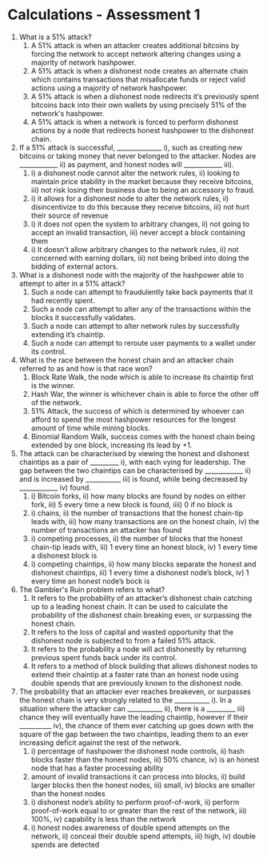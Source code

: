 # Calculations - Assessment 1



1. What is a 51% attack?
   1. A 51% attack is when an attacker creates additional bitcoins by forcing the network to accept network altering changes using a majority of network hashpower.
   2. A 51% attack is when a dishonest node creates an alternate chain which contains transactions that misallocate funds or reject valid actions using a majority of network hashpower.
   3. A 51% attack is when a dishonest node redirects it’s previously spent bitcoins back into their own wallets by using precisely 51% of the network's hashpower.
   4. A 51% attack is when a network is forced to perform dishonest actions by a node that redirects honest hashpower to the dishonest chain.
2. &#x20;If a 51% attack is successful, \_\_\_\_\_\_\_\_\_\_\_\_\_\_ i), such as creating new bitcoins or taking money that never belonged to the attacker. Nodes are \_\_\_\_\_\_\_\_\_\_\_\_ ii) as payment, and honest nodes will \_\_\_\_\_\_\_\_\_\_\_\_ iii).
   1. i) a dishonest node cannot alter the network rules, ii) looking to maintain price stability in the market because they receive bitcoins, iii) not risk losing their business due to being an accessory to fraud.
   2. i) it allows for a dishonest node to alter the network rules, ii) disincentivize to do this because they receive bitcoins, iii) not hurt their source of revenue
   3. i) it does not open the system to arbitrary changes, ii) not going to accept an invalid transaction, iii) never accept a block containing them
   4. i) It doesn't allow arbitrary changes to the network rules, ii) not concerned with earning dollars, iii) not being bribed into doing the bidding of external actors.
3. &#x20;What is a dishonest node with the majority of the hashpower able to attempt to alter in a 51% attack?
   1. Such a node can attempt to fraudulently take back payments that it had recently spent.
   2. Such a node can attempt to alter any of the transactions within the blocks it successfully validates.
   3. Such a node can attempt to alter network rules by successfully extending it’s chaintip.
   4. Such a node can attempt to reroute user payments to a wallet under its control.
4. &#x20;What is the race between the honest chain and an attacker chain referred to as and how is that race won?
   1. Block Rate Walk, the node which is able to increase its chaintip first is the winner.
   2. Hash War, the winner is whichever chain is able to force the other off of the network.
   3. 51% Attack, the success of which is determined by whoever can afford to spend the most hashpower resources for the longest amount of time while mining blocks.
   4. Binomial Random Walk, success comes with the honest chain being extended by one block, increasing its lead by +1.
5. &#x20;The attack can be characterised by viewing the honest and dishonest chaintips as a pair of \_\_\_\_\_\_\_\_\_ i), with each vying for leadership. The gap between the two chaintips can be characterised by \_\_\_\_\_\_\_\_\_\_\_\_ ii) and is increased by \_\_\_\_\_\_\_\_\_\_\_ iii) is found, while being decreased by \_\_\_\_\_\_\_\_\_\_\_\_ iv) found.
   1. i) Bitcoin forks, ii) how many blocks are found by nodes on either fork, iii) 5 every time a new block is found, iiii) 0 if no block is
   2. i) chains, ii) the number of transactions that the honest chain-tip leads with, iii) how many transactions are on the honest chain, iv) the number of transactions an attacker has found
   3. i) competing processes, ii) the number of blocks that the honest chain-tip leads with, iii) 1 every time an honest block, iv) 1 every time a dishonest block is
   4. i) competing chaintips, ii) how many blocks separate the honest and dishonest chaintips, iii) 1 every time a dishonest node’s block, iv) 1 every time an honest node’s bock is
6. &#x20;The Gambler's Ruin problem refers to what?
   1. It refers to the probability of an attacker’s dishonest chain catching up to a leading honest chain. It can be used to calculate the probability of the dishonest chain breaking even, or surpassing the honest chain.
   2. It refers to the loss of capital and wasted opportunity that the dishonest node is subjected to from a failed 51% attack.
   3. It refers to the probability a node will act dishonestly by returning previous spent funds back under its control.
   4. It refers to a method of block building that allows dishonest nodes to extend their chaintip at a faster rate than an honest node using double spends that are previously known to the dishonest node.
7. &#x20;The probability that an attacker ever reaches breakeven, or surpasses the honest chain is very strongly related to the \_\_\_\_\_\_\_\_\_\_\_ i). In a situation where the attacker can \_\_\_\_\_\_\_\_\_\_\_ ii), there is a \_\_\_\_\_\_\_\_\_ iii) chance they will eventually have the leading chaintip, however if their \_\_\_\_\_\_\_\_\_\_ iv), the chance of them ever catching up goes down with the square of the gap between the two chaintips, leading them to an ever increasing deficit against the rest of the network.
   1. i) percentage of hashpower the dishonest node controls, ii) hash blocks faster than the honest nodes, iii) 50% chance, iv) is an honest node that has a faster processing ability
   2. amount of invalid transactions it can process into blocks, ii) build larger blocks then the honest nodes, iii) small, iv) blocks are smaller than the honest nodes
   3. i) dishonest node’s ability to perform proof-of-work, ii) perform proof-of-work equal to or greater than the rest of the network, iii) 100%, iv) capability is less than the network
   4. i) honest nodes awareness of double spend attempts on the network, ii) conceal their double spend attempts, iii) high, iv) double spends are detected
